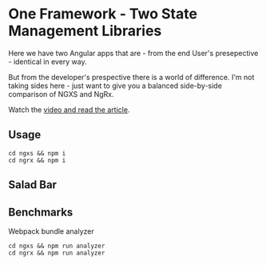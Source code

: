 # One Framework - Two State Management Libraries 

Here we have two Angular apps that are - from the end User's presepective - identical in every way. 

But from the developer's prespective there is a world of difference. I'm not taking sides here - just want to give you a balanced side-by-side comparison of NGXS and NgRx. 

Watch the [video and read the article](https://angularfirebase.com). 

## Usage

```
cd ngxs && npm i
cd ngrx && npm i
```

## Salad Bar


## Benchmarks

Webpack bundle analyzer

```
cd ngxs && npm run analyzer
cd ngrx && npm run analyzer
```

### 





